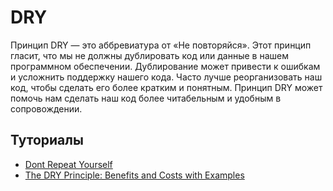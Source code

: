# DRY
Принцип DRY — это аббревиатура от «Не повторяйся». Этот принцип гласит, что мы не должны дублировать код или данные в 
нашем программном обеспечении. Дублирование может привести к ошибкам и усложнить поддержку нашего кода.
Часто лучше реорганизовать наш код, чтобы сделать его более кратким и понятным. Принцип DRY может помочь нам сделать 
наш код более читабельным и удобным в сопровождении.

## Туториалы
* [Dont Repeat Yourself](http://wiki.c2.com/?DontRepeatYourself)
* [The DRY Principle: Benefits and Costs with Examples](https://thevaluable.dev/dry-principle-cost-benefit-example/)